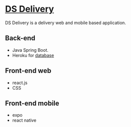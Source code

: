 # [DS Delivery](https://jarel.netlify.app/)

DS Delivery is a delivery web and mobile based application. 

## Back-end

- Java Spring Boot.
- Heroku for [database](https://jarel-sds2.herokuapp.com/orders/)

## Front-end web

- react.js
- CSS

## Front-end mobile

- expo
- react native